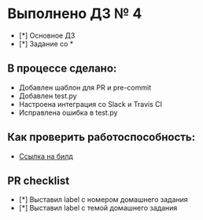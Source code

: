 # Выполнено ДЗ № 4

 - [*] Основное ДЗ
 - [*] Задание со *

## В процессе сделано:
- Добавлен шаблон для PR и pre-commit
- Добавлен test.py
- Настроена интеграция со Slack и Travis CI
- Исправлена ошибка в test.py

## Как проверить работоспособность:
 - [Ссылка на билд](https://travis-ci.com/Otus-DevOps-2020-08/Alcher5_infra/builds/183821074)

## PR checklist
 - [*] Выставил label с номером домашнего задания
 - [*] Выставил label с темой домашнего задания
